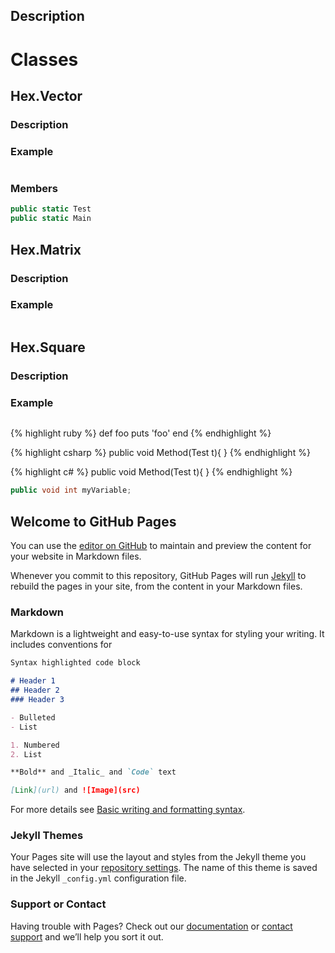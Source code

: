 ## Description

# Classes

## Hex.Vector
### Description
### Example
~~~ c#
~~~
### Members
~~~ c# 
public static Test
public static Main
~~~

## Hex.Matrix
### Description
### Example
~~~ c#
~~~

## Hex.Square
### Description
### Example
~~~ c#
~~~


{% highlight ruby %}
def foo
  puts 'foo'
end
{% endhighlight %}

{% highlight csharp %}
public void Method(Test t){
}
{% endhighlight %}

{% highlight c# %}
public void Method(Test t){
}
{% endhighlight %}






~~~ c#
public void int myVariable;
~~~

## Welcome to GitHub Pages

You can use the [editor on GitHub](https://github.com/ThiagoDAraujoS/CSharp-Hexagon-Matrix-Module/edit/gh-pages/index.md) to maintain and preview the content for your website in Markdown files.

Whenever you commit to this repository, GitHub Pages will run [Jekyll](https://jekyllrb.com/) to rebuild the pages in your site, from the content in your Markdown files.

### Markdown

Markdown is a lightweight and easy-to-use syntax for styling your writing. It includes conventions for

```markdown
Syntax highlighted code block

# Header 1
## Header 2
### Header 3

- Bulleted
- List

1. Numbered
2. List

**Bold** and _Italic_ and `Code` text

[Link](url) and ![Image](src)
```

For more details see [Basic writing and formatting syntax](https://docs.github.com/en/github/writing-on-github/getting-started-with-writing-and-formatting-on-github/basic-writing-and-formatting-syntax).

### Jekyll Themes

Your Pages site will use the layout and styles from the Jekyll theme you have selected in your [repository settings](https://github.com/ThiagoDAraujoS/CSharp-Hexagon-Matrix-Module/settings/pages). The name of this theme is saved in the Jekyll `_config.yml` configuration file.

### Support or Contact

Having trouble with Pages? Check out our [documentation](https://docs.github.com/categories/github-pages-basics/) or [contact support](https://support.github.com/contact) and we’ll help you sort it out.
